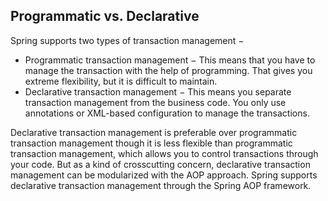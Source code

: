 ## Programmatic vs. Declarative

Spring supports two types of transaction management −
* Programmatic transaction management − This means that you have to manage the transaction with the help of programming. That gives you extreme flexibility, but it is difficult to maintain.
* Declarative transaction management − This means you separate transaction management from the business code. You only use annotations or XML-based configuration to manage the transactions.

Declarative transaction management is preferable over programmatic transaction management though it is less flexible than programmatic transaction management, which allows you to control transactions through your code. But as a kind of crosscutting concern, declarative transaction management can be modularized with the AOP approach. Spring supports declarative transaction management through the Spring AOP framework.

